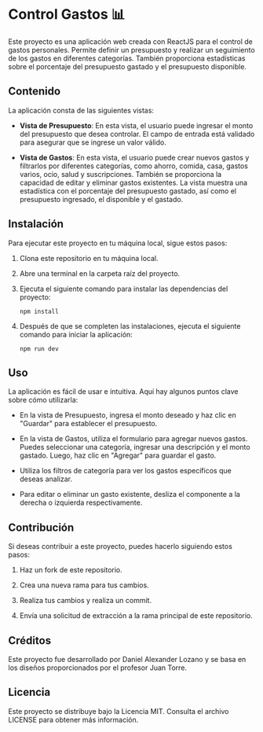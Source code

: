 # Control Gastos 📊

Este proyecto es una aplicación web creada con ReactJS para el control de gastos personales. Permite definir un presupuesto y realizar un seguimiento de los gastos en diferentes categorías. También proporciona estadísticas sobre el porcentaje del presupuesto gastado y el presupuesto disponible.

## Contenido

La aplicación consta de las siguientes vistas:

- **Vista de Presupuesto**: En esta vista, el usuario puede ingresar el monto del presupuesto que desea controlar. El campo de entrada está validado para asegurar que se ingrese un valor válido.

- **Vista de Gastos**: En esta vista, el usuario puede crear nuevos gastos y filtrarlos por diferentes categorías, como ahorro, comida, casa, gastos varios, ocio, salud y suscripciones. También se proporciona la capacidad de editar y eliminar gastos existentes. La vista muestra una estadística con el porcentaje del presupuesto gastado, así como el presupuesto ingresado, el disponible y el gastado.

## Instalación

Para ejecutar este proyecto en tu máquina local, sigue estos pasos:

1. Clona este repositorio en tu máquina local.

2. Abre una terminal en la carpeta raíz del proyecto.

3. Ejecuta el siguiente comando para instalar las dependencias del proyecto:

   ```
   npm install
   ```

4. Después de que se completen las instalaciones, ejecuta el siguiente comando para iniciar la aplicación:

   ```
   npm run dev
   ```

## Uso

La aplicación es fácil de usar e intuitiva. Aquí hay algunos puntos clave sobre cómo utilizarla:

- En la vista de Presupuesto, ingresa el monto deseado y haz clic en "Guardar" para establecer el presupuesto.

- En la vista de Gastos, utiliza el formulario para agregar nuevos gastos. Puedes seleccionar una categoría, ingresar una descripción y el monto gastado. Luego, haz clic en "Agregar" para guardar el gasto.

- Utiliza los filtros de categoría para ver los gastos específicos que deseas analizar.

- Para editar o eliminar un gasto existente, desliza el componente a la derecha o izquierda respectivamente.

## Contribución

Si deseas contribuir a este proyecto, puedes hacerlo siguiendo estos pasos:

1. Haz un fork de este repositorio.

2. Crea una nueva rama para tus cambios.

3. Realiza tus cambios y realiza un commit.

4. Envía una solicitud de extracción a la rama principal de este repositorio.

## Créditos

Este proyecto fue desarrollado por Daniel Alexander Lozano y se basa en los diseños proporcionados por el profesor Juan Torre. 

## Licencia

Este proyecto se distribuye bajo la Licencia MIT. Consulta el archivo LICENSE para obtener más información.
